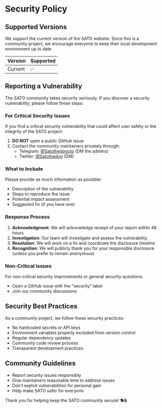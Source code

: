 # Security Policy

## Supported Versions

We support the current version of the SATO website. Since this is a community project, we encourage everyone to keep their local development environment up to date.

| Version | Supported          |
| ------- | ------------------ |
| Current | :white_check_mark: |

## Reporting a Vulnerability

The SATO community takes security seriously. If you discover a security vulnerability, please follow these steps:

### For Critical Security Issues

If you find a critical security vulnerability that could affect user safety or the integrity of the SATO project:

1. **DO NOT** open a public GitHub issue
2. Contact the community maintainers privately through:
   - Telegram: [@Satothedogcto](https://t.me/Satothedogcto) (DM the admins)
   - Twitter: [@Satothedog](https://x.com/Satothedog) (DM)

### What to Include

Please provide as much information as possible:
- Description of the vulnerability
- Steps to reproduce the issue
- Potential impact assessment
- Suggested fix (if you have one)

### Response Process

1. **Acknowledgment**: We will acknowledge receipt of your report within 48 hours
2. **Investigation**: Our team will investigate and assess the vulnerability
3. **Resolution**: We will work on a fix and coordinate the disclosure timeline
4. **Recognition**: We will publicly thank you for your responsible disclosure (unless you prefer to remain anonymous)

### Non-Critical Issues

For non-critical security improvements or general security questions:
- Open a GitHub issue with the "security" label
- Join our community discussions

## Security Best Practices

As a community project, we follow these security practices:

- No hardcoded secrets or API keys
- Environment variables properly excluded from version control
- Regular dependency updates
- Community code review process
- Transparent development practices

## Community Guidelines

- Report security issues responsibly
- Give maintainers reasonable time to address issues
- Don't exploit vulnerabilities for personal gain
- Help make SATO safer for everyone

Thank you for helping keep the SATO community secure! 🐕🔒